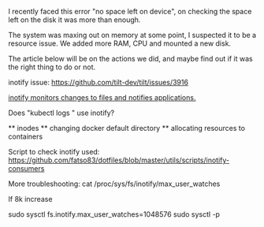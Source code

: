 I recently faced this error "no space left on device", on checking the space left on the disk it was more than enough.

The system was maxing out on memory at some point, I suspected it to be a resource issue. We added more RAM, CPU and mounted a new disk.

The article below will be on the actions we did, and maybe find out if it was the right thing to do or not.


inotify issue: https://github.com/tilt-dev/tilt/issues/3916

[inotify monitors changes to files and notifies applications.](https://en.wikipedia.org/wiki/Inotify)

Does "kubectl logs " use inotify?

 ** inodes
 ** changing docker default directory
 ** allocating resources to containers
 
 
Script to check inotify used: https://github.com/fatso83/dotfiles/blob/master/utils/scripts/inotify-consumers


More troubleshooting:
cat /proc/sys/fs/inotify/max_user_watches

If 8k increase

sudo sysctl fs.inotify.max_user_watches=1048576
sudo sysctl -p
